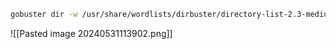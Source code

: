 ```bash
gobuster dir -w /usr/share/wordlists/dirbuster/directory-list-2.3-medium.txt -u http://172.16.1.52 -t 50
```

![[Pasted image 20240531113902.png]]